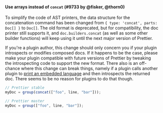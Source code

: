 #### Use arrays instead of `concat` (#9733 by @fisker, @thorn0)

To simplify the code of AST printers, the data structure for the concatenation command has been changed from `{ type: 'concat', parts: Doc[] }` to `Doc[]`. The old format is deprecated, but for compatibility, the doc printer still supports it, and `doc.builders.concat` (as well as some other builder functions) will keep using it until the next major version of Prettier.

If you're a plugin author, this change should only concern you if your plugin introspects or modifies composed docs. If it happens to be the case, please make your plugin compatible with future versions of Prettier by tweaking the introspecting code to support the new format. There also is an off-chance where this change can break things, namely if a plugin calls another plugin to [print an embedded language](https://prettier.io/docs/en/plugins.html#optional-embed) and then introspects the returned doc. There seems to be no reason for plugins to do that though.

```jsx
// Prettier stable
myDoc = group(concat(["foo", line, "bar"]));

// Prettier master
myDoc = group(["foo", line, "bar"]);
```
